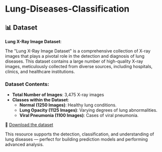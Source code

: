 # Lung-Diseases-Classification

## 📊 Dataset

**Lung X-Ray Image Dataset**:

The "Lung X-Ray Image Dataset" is a comprehensive collection of X-ray images that plays a pivotal role in the detection and diagnosis of lung diseases. This dataset contains a large number of high-quality X-ray images, meticulously collected from diverse sources, including hospitals, clinics, and healthcare institutions.

### Dataset Contents:

- **Total Number of Images**: 3,475 X-ray images
- **Classes within the Dataset**:
  - **Normal (1250 Images)**: Healthy lung conditions.
  - **Lung Opacity (1125 Images)**: Varying degrees of lung abnormalities.
  - **Viral Pneumonia (1100 Images)**: Cases of viral pneumonia.

📁 [Download the dataset](https://data.mendeley.com/datasets/9d55cttn5h/1)

This resource supports the detection, classification, and understanding of lung diseases — perfect for building prediction models and performing advanced analysis.

